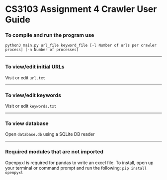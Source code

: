 # CS3103 Assignment 4 Crawler User Guide

### To compile and run the program use
`python3 main.py url_file keyword_file [-l Number of urls per crawler process] [-n Number of processes]`

---
### To view/edit initial URLs
Visit or edit `url.txt`

---
### To view/edit keywords
Visit or edit `keywords.txt`

--- 
### To view database
Open `database.db` using a SQLite DB reader

--- 
### Required modules that are not imported
Openpyxl is required for pandas to write an excel file.
To install, open up your terminal or command prompt and run the following:
```pip install openpyxl```
